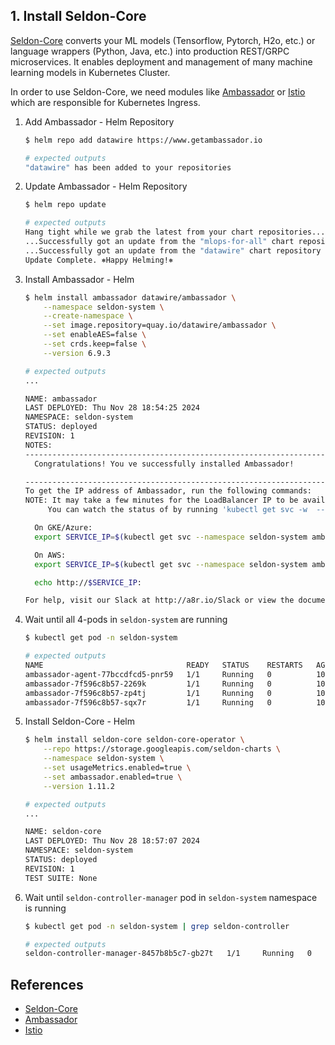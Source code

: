 ## 1. Install Seldon-Core
[Seldon-Core] converts your ML models (Tensorflow, Pytorch, H2o, etc.) or language wrappers (Python, Java, etc.) into production REST/GRPC microservices. It enables deployment and management of many machine learning models in Kubernetes Cluster.

In order to use Seldon-Core, we need modules like [Ambassador] or [Istio] which are responsible for Kubernetes Ingress.

1) Add Ambassador - Helm Repository
    ```bash
    $ helm repo add datawire https://www.getambassador.io

    # expected outputs
    "datawire" has been added to your repositories
    ```

2) Update Ambassador - Helm Repository 
    ```bash
    $ helm repo update

    # expected outputs
    Hang tight while we grab the latest from your chart repositories...
    ...Successfully got an update from the "mlops-for-all" chart repository
    ...Successfully got an update from the "datawire" chart repository
    Update Complete. ⎈Happy Helming!⎈
    ```

3) Install Ambassador - Helm
    ```bash
    $ helm install ambassador datawire/ambassador \
        --namespace seldon-system \
        --create-namespace \
        --set image.repository=quay.io/datawire/ambassador \
        --set enableAES=false \
        --set crds.keep=false \
        --version 6.9.3

    # expected outputs
    ...

    NAME: ambassador
    LAST DEPLOYED: Thu Nov 28 18:54:25 2024
    NAMESPACE: seldon-system
    STATUS: deployed
    REVISION: 1
    NOTES:
    -------------------------------------------------------------------------------
      Congratulations! You ve successfully installed Ambassador!

    -------------------------------------------------------------------------------
    To get the IP address of Ambassador, run the following commands:
    NOTE: It may take a few minutes for the LoadBalancer IP to be available.
         You can watch the status of by running 'kubectl get svc -w  --namespace seldon-system ambassador'

      On GKE/Azure:
      export SERVICE_IP=$(kubectl get svc --namespace seldon-system ambassador -o jsonpath='{.status.loadBalancer.ingress[0].ip}')

      On AWS:
      export SERVICE_IP=$(kubectl get svc --namespace seldon-system ambassador -o jsonpath='{.status.loadBalancer.ingress[0].hostname}')

      echo http://$SERVICE_IP:

    For help, visit our Slack at http://a8r.io/Slack or view the documentation online at https://www.getambassador.io.
    ```

4) Wait until all 4-pods in `seldon-system` are running
    ```bash
    $ kubectl get pod -n seldon-system

    # expected outputs
    NAME                                READY   STATUS    RESTARTS   AGE
    ambassador-agent-77bccdfcd5-pnr59   1/1     Running   0          101s
    ambassador-7f596c8b57-2269k         1/1     Running   0          101s
    ambassador-7f596c8b57-zp4tj         1/1     Running   0          101s
    ambassador-7f596c8b57-sqx7r         1/1     Running   0          101s
    ```


5) Install Seldon-Core - Helm
    ```bash
    $ helm install seldon-core seldon-core-operator \
        --repo https://storage.googleapis.com/seldon-charts \
        --namespace seldon-system \
        --set usageMetrics.enabled=true \
        --set ambassador.enabled=true \
        --version 1.11.2

    # expected outputs
    ...

    NAME: seldon-core
    LAST DEPLOYED: Thu Nov 28 18:57:07 2024
    NAMESPACE: seldon-system
    STATUS: deployed
    REVISION: 1
    TEST SUITE: None
    ```

6) Wait until `seldon-controller-manager` pod in `seldon-system` namespace is running
    ```bash
    $ kubectl get pod -n seldon-system | grep seldon-controller

    # expected outputs
    seldon-controller-manager-8457b8b5c7-gb27t   1/1     Running   0          43s
    ```



## References
- [Seldon-Core]
- [Ambassador]
- [Istio]




[Seldon-Core]: https://docs.seldon.io/projects/seldon-core/en/latest/nav/concepts.html
[Ambassador]: https://github.com/basecamp/ambassador
[Istio]: https://istio.io/latest/about/service-mesh/



